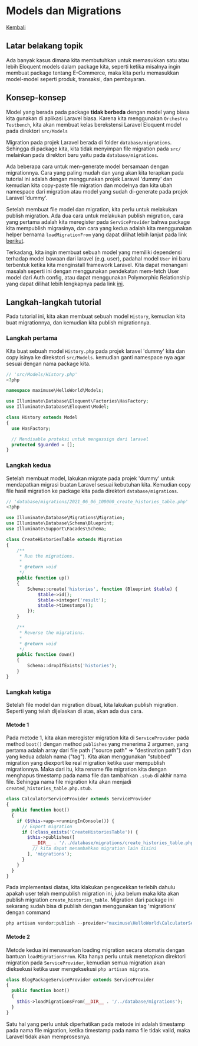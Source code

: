 # Models dan Migrations

[Kembali](readme.md)

## Latar belakang topik

Ada banyak kasus dimana kita membutuhkan untuk memasukkan satu atau lebih Eloquent models dalam package kita, seperti ketika misalnya ingin membuat package tentang E-Commerce, maka kita perlu memasukkan model-model seperti produk, transaksi, dan pembayaran.

## Konsep-konsep

Model yang berada pada package **tidak berbeda** dengan model yang biasa kita gunakan di aplikasi Laravel biasa. Karena kita menggunakan `Orchestra Testbench`, kita akan membuat kelas berekstensi Laravel Eloquent model pada direktori `src/Models`

Migration pada projek Laravel berada di folder `database/migrations`. Sehingga di package kita, kita tidak menyimpan file migration pada `src/` melainkan pada direktori baru yaitu pada `database/migrations`.

Ada beberapa cara untuk men-generate model bersamaan dengan migrationnya. Cara yang paling mudah dan yang akan kita terapkan pada tutorial ini adalah dengan menggunakan projek Laravel 'dummy' dan kemudian kita copy-paste file migration dan modelnya dan kita ubah namespace dari migration atau model yang sudah di-generate pada projek Laravel 'dummy'. 

Setelah membuat file model dan migration, kita perlu untuk melakukan publish migration. Ada dua cara untuk melakukan publish migration, cara yang pertama adalah kita meregister pada `ServiceProvider` bahwa package kita mempublish migrasinya, dan cara yang kedua adalah kita menggunakan helper bernama `loadMigrationFrom` yang dapat dilihat lebih lanjut pada link [berikut]('https://laravel.com/docs/8.x/packages#migrations').

Terkadang, kita ingin membuat sebuah model yang memiliki dependensi terhadap model bawaan dari laravel (e.g. user), padahal model `User` ini baru terbentuk ketika kita menginstall framework Laravel. Kita dapat menangani masalah seperti ini dengan menggunakan pendekatan mem-fetch User model dari Auth config, atau dapat menggunakan Polymorphic Relationship yang dapat dilihat lebih lengkapnya pada link [ini]('https://laravelpackage.com/08-models-and-migrations.html#models-related-to-app-user').

## Langkah-langkah tutorial

Pada tutorial ini, kita akan membuat sebuah model `History`, kemudian kita buat migrationnya, dan kemudian kita publish migrationnya.

### Langkah pertama

Kita buat sebuah model `History.php` pada projek laravel 'dummy' kita dan copy isinya ke direkstori `src/Models`. kemudian ganti namespace nya agar sesuai dengan nama package kita.

```php
// 'src/Models/History.php'
<?php

namespace maximuse\HelloWorld\Models;

use Illuminate\Database\Eloquent\Factories\HasFactory;
use Illuminate\Database\Eloquent\Model;

class History extends Model
{
  use HasFactory;

  // Mendisable proteksi untuk mengassign dari laravel
  protected $guarded = [];
}
```

### Langkah kedua

Setelah membuat model, lakukan migrate pada projek 'dummy' untuk mendapatkan migrasi buatan Laravel sesuai kebutuhan kita. Kemudian copy file hasil migration ke package kita pada direktori `database/migrations`.

```php
// 'database/migrations/2021_06_06_100000_create_histories_table.php'
<?php

use Illuminate\Database\Migrations\Migration;
use Illuminate\Database\Schema\Blueprint;
use Illuminate\Support\Facades\Schema;

class CreateHistoriesTable extends Migration
{
    /**
     * Run the migrations.
     *
     * @return void
     */
    public function up()
    {
        Schema::create('histories', function (Blueprint $table) {
            $table->id();
            $table->integer('result');
            $table->timestamps();
        });
    }

    /**
     * Reverse the migrations.
     *
     * @return void
     */
    public function down()
    {
        Schema::dropIfExists('histories');
    }
}
```

### Langkah ketiga

Setelah file model dan migration dibuat, kita lakukan publish migration. Seperti yang telah dijelaskan di atas, akan ada dua cara.

#### Metode 1 
Pada metode 1, kita akan meregister migration kita di `ServiceProvider` pada method `boot()` dengan method `publishes` yang menerima 2 argumen, yang pertama adalah array dari file path ("source path" => "destination path") dan yang kedua adalah nama ("tag"). Kita akan menggunakan "stubbed" migration yang diexport ke real migration ketika user mempublish migrationnya. Maka dari itu, kita rename file migration kita dengan menghapus timestamp pada nama file dan tambahkan `.stub` di akhir nama file. Sehingga nama file migration kita akan menjadi `created_histories_table.php.stub`.

```php
class CalculatorServiceProvider extends ServiceProvider
{
  public function boot()
  {
    if ($this->app->runningInConsole()) {
      // Export migration
      if (!class_exists('CreateHistoriesTable')) {
        $this->publishes([
          __DIR__ . '/../database/migrations/create_histories_table.php.stub' => database_path('migrations/' . date('Y_m_d_His', time()) . '_create_histories_table.php'),
          // kita dapat menambahkan migration lain disini
        ], 'migrations');
      }
    }
  }
}
```

Pada implementasi diatas, kita klakukan pengecekkan terlebih dahulu apakah user telah mempublish migration ini, juka belum maka kita akan publish migration `create_histories_table`. Migration dari package ini sekarang sudah bisa di publish dengan menggunakan tag 'migrations' dengan command 
```php
php artisan vendor:publish --provider="maximuse\HelloWorld\CalculatorServiceProvider" --tag="migrations"
```

#### Metode 2
Metode kedua ini menawarkan loading migration secara otomatis dengan bantuan `loadMigrationsFrom`. Kita hanya perlu untuk menetapkan direktori migration pada `ServiceProvider`, kemudian semua migration akan dieksekusi ketika user mengeksekusi `php artisan migrate`.

```php
class BlogPackageServiceProvider extends ServiceProvider
{
  public function boot()
  {
    $this->loadMigrationsFrom(__DIR__ . '/../database/migrations');
  }
}
```

Satu hal yang perlu untuk diperhatikan pada metode ini adalah timestamp pada nama file migration, ketika timestamp pada nama file tidak valid, maka Laravel tidak akan memprosesnya.